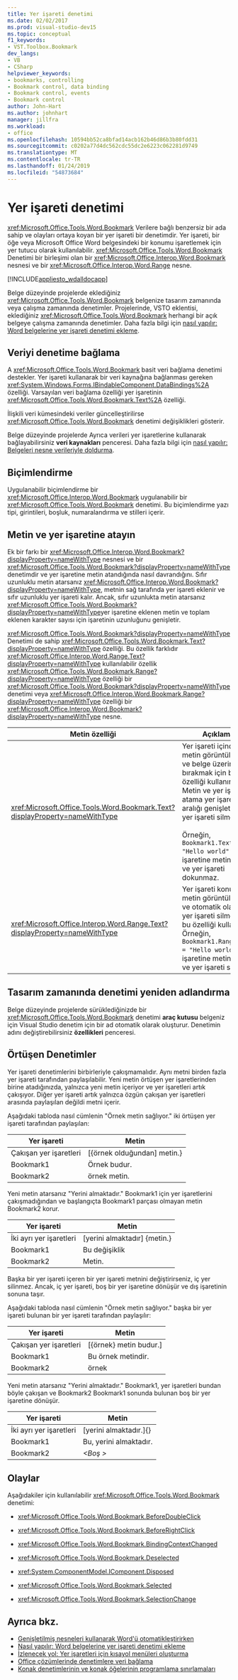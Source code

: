 ```yaml
---
title: Yer işareti denetimi
ms.date: 02/02/2017
ms.prod: visual-studio-dev15
ms.topic: conceptual
f1_keywords:
- VST.Toolbox.Bookmark
dev_langs:
- VB
- CSharp
helpviewer_keywords:
- bookmarks, controlling
- Bookmark control, data binding
- Bookmark control, events
- Bookmark control
author: John-Hart
ms.author: johnhart
manager: jillfra
ms.workload:
- office
ms.openlocfilehash: 10594bb52ca8bfad14acb162b46d86b3b80fdd31
ms.sourcegitcommit: c0202a77d4dc562cdc55dc2e6223c062281d9749
ms.translationtype: MT
ms.contentlocale: tr-TR
ms.lasthandoff: 01/24/2019
ms.locfileid: "54873684"
---
```

# <a name="bookmark-control"></a>Yer işareti denetimi
  <xref:Microsoft.Office.Tools.Word.Bookmark> Verilere bağlı benzersiz bir ada sahip ve olayları ortaya koyan bir yer işareti bir denetimdir. Yer işareti, bir öğe veya Microsoft Office Word belgesindeki bir konumu işaretlemek için yer tutucu olarak kullanılabilir. <xref:Microsoft.Office.Tools.Word.Bookmark> Denetimi bir birleşimi olan bir <xref:Microsoft.Office.Interop.Word.Bookmark> nesnesi ve bir <xref:Microsoft.Office.Interop.Word.Range> nesne.

 [!INCLUDE[appliesto_wdalldocapp](../vsto/includes/appliesto-wdalldocapp-md.md)]

 Belge düzeyinde projelerde eklediğiniz <xref:Microsoft.Office.Tools.Word.Bookmark> belgenize tasarım zamanında veya çalışma zamanında denetimler. Projelerinde, VSTO eklentisi, eklediğiniz <xref:Microsoft.Office.Tools.Word.Bookmark> herhangi bir açık belgeye çalışma zamanında denetimler. Daha fazla bilgi için [nasıl yapılır: Word belgelerine yer işareti denetimi ekleme](../vsto/how-to-add-bookmark-controls-to-word-documents.md).

## <a name="bind-data-to-the-control"></a>Veriyi denetime bağlama
 A <xref:Microsoft.Office.Tools.Word.Bookmark> basit veri bağlama denetimi destekler. Yer işareti kullanarak bir veri kaynağına bağlanması gereken <xref:System.Windows.Forms.IBindableComponent.DataBindings%2A> özelliği. Varsayılan veri bağlama özelliği yer işaretinin <xref:Microsoft.Office.Tools.Word.Bookmark.Text%2A> özelliği.

 İlişkili veri kümesindeki veriler güncelleştirilirse <xref:Microsoft.Office.Tools.Word.Bookmark> denetimi değişiklikleri gösterir.

 Belge düzeyinde projelerde Ayrıca verileri yer işaretlerine kullanarak bağlayabilirsiniz **veri kaynakları** penceresi. Daha fazla bilgi için [nasıl yapılır: Belgeleri nesne verileriyle doldurma](../vsto/how-to-populate-documents-with-data-from-objects.md).

## <a name="formatting"></a>Biçimlendirme
 Uygulanabilir biçimlendirme bir <xref:Microsoft.Office.Interop.Word.Bookmark> uygulanabilir bir <xref:Microsoft.Office.Tools.Word.Bookmark> denetimi. Bu biçimlendirme yazı tipi, girintileri, boşluk, numaralandırma ve stilleri içerir.

## <a name="assign-text-to-the-bookmark"></a>Metin ve yer işaretine atayın
 Ek bir farkı bir <xref:Microsoft.Office.Interop.Word.Bookmark?displayProperty=nameWithType> nesnesi ve bir <xref:Microsoft.Office.Tools.Word.Bookmark?displayProperty=nameWithType> denetimdir ve yer işaretine metin atandığında nasıl davrandığını. Sıfır uzunluklu metin atarsanız <xref:Microsoft.Office.Interop.Word.Bookmark?displayProperty=nameWithType>, metnin sağ tarafında yer işareti eklenir ve sıfır uzunluklu yer işareti kalır. Ancak, sıfır uzunlukta metin atarsanız <xref:Microsoft.Office.Tools.Word.Bookmark?displayProperty=nameWithType>yer işaretine eklenen metin ve toplam eklenen karakter sayısı için işaretinin uzunluğunu genişletir.

 <xref:Microsoft.Office.Tools.Word.Bookmark?displayProperty=nameWithType> Denetimi de sahip <xref:Microsoft.Office.Tools.Word.Bookmark.Text?displayProperty=nameWithType> özelliği. Bu özellik farklıdır <xref:Microsoft.Office.Interop.Word.Range.Text?displayProperty=nameWithType> kullanılabilir özellik <xref:Microsoft.Office.Tools.Word.Bookmark.Range?displayProperty=nameWithType> özelliği bir <xref:Microsoft.Office.Tools.Word.Bookmark?displayProperty=nameWithType> denetimi veya <xref:Microsoft.Office.Interop.Word.Bookmark.Range?displayProperty=nameWithType> özelliği bir <xref:Microsoft.Office.Interop.Word.Bookmark?displayProperty=nameWithType> nesne.

|Metin özelliği|Açıklama|
|-------------------|-----------------|
|<xref:Microsoft.Office.Tools.Word.Bookmark.Text?displayProperty=nameWithType>|Yer işareti içinde metin görüntülemek ve belge üzerinde yer bırakmak için bu özelliği kullanın. Metin ve yer işaretine atama yer işareti aralığı genişletir ve yer işareti silmez.<br /><br /> Örneğin, `Bookmark1.Text = "Hello world"` yer işaretine metin ekler ve yer işareti dokunmaz.|
|<xref:Microsoft.Office.Interop.Word.Range.Text?displayProperty=nameWithType>|Yer işareti konumda metin görüntülemek ve otomatik olarak yer işareti silmek için bu özelliği kullanın. Örneğin, `Bookmark1.Range.Text = "Hello world"` yer işaretine metin ekler ve yer işareti siler.|

## <a name="rename-the-control-at-design-time"></a>Tasarım zamanında denetimi yeniden adlandırma
 Belge düzeyinde projelerde sürüklediğinizde bir <xref:Microsoft.Office.Tools.Word.Bookmark> denetimi **araç kutusu** belgeniz için Visual Studio denetim için bir ad otomatik olarak oluşturur. Denetimin adını değiştirebilirsiniz **özellikleri** penceresi.

## <a name="overlapping-controls"></a>Örtüşen Denetimler
 Yer işareti denetimlerini birbirleriyle çakışmamalıdır. Aynı metni birden fazla yer işareti tarafından paylaşılabilir. Yeni metin örtüşen yer işaretlerinden birine atadığınızda, yalnızca yeni metin içeriyor ve yer işaretleri artık çakışıyor. Diğer yer işareti artık yalnızca özgün çakışan yer işaretleri arasında paylaşılan değildi metni içerir.

 Aşağıdaki tabloda nasıl cümlenin "Örnek metin sağlıyor." iki örtüşen yer işareti tarafından paylaşılan:

|Yer işareti|Metin|
|--------------|----------|
|Çakışan yer işaretleri|[{örnek olduğundan] metin.}|
|Bookmark1|Örnek budur.|
|Bookmark2|örnek metin.|

 Yeni metin atarsanız "Yerini almaktadır." Bookmark1 için yer işaretlerini çakışmadığından ve başlangıçta Bookmark1 parçası olmayan metin Bookmark2 korur.

|Yer işareti|Metin|
|--------------|----------|
|İki ayrı yer işaretleri|[yerini almaktadır] {metin.}|
|Bookmark1|Bu değişiklik|
|Bookmark2|Metin.|

Başka bir yer işareti içeren bir yer işareti metnini değiştirirseniz, iç yer silinmez. Ancak, iç yer işareti, boş bir yer işaretine dönüşür ve dış işaretinin sonuna taşır.

Aşağıdaki tabloda nasıl cümlenin "Örnek metin sağlıyor." başka bir yer işareti bulunan bir yer işareti tarafından paylaşılır:

|Yer işareti|Metin|
|--------------|----------|
|Çakışan yer işaretleri|[{örnek} metin budur.]|
|Bookmark1|Bu örnek metindir.|
|Bookmark2|örnek|

 Yeni metin atarsanız "Yerini almaktadır." Bookmark1, yer işaretleri bundan böyle çakışan ve Bookmark2 Bookmark1 sonunda bulunan boş bir yer işaretine dönüşür.

|Yer işareti|Metin|
|--------------|----------|
|İki ayrı yer işaretleri|[yerini almaktadır.]{}|
|Bookmark1|Bu, yerini almaktadır.|
|Bookmark2|*\<Boş >*|

## <a name="events"></a>Olaylar

Aşağıdakiler için kullanılabilir <xref:Microsoft.Office.Tools.Word.Bookmark> denetimi:

-   <xref:Microsoft.Office.Tools.Word.Bookmark.BeforeDoubleClick>

-   <xref:Microsoft.Office.Tools.Word.Bookmark.BeforeRightClick>

-   <xref:Microsoft.Office.Tools.Word.Bookmark.BindingContextChanged>

-   <xref:Microsoft.Office.Tools.Word.Bookmark.Deselected>

-   <xref:System.ComponentModel.IComponent.Disposed>

-   <xref:Microsoft.Office.Tools.Word.Bookmark.Selected>

-   <xref:Microsoft.Office.Tools.Word.Bookmark.SelectionChange>

## <a name="see-also"></a>Ayrıca bkz.

- [Genişletilmiş nesneleri kullanarak Word'ü otomatikleştirirken](../vsto/automating-word-by-using-extended-objects.md)
- [Nasıl yapılır: Word belgelerine yer işareti denetimi ekleme](../vsto/how-to-add-bookmark-controls-to-word-documents.md)
- [İzlenecek yol: Yer işaretleri için kısayol menüleri oluşturma](../vsto/walkthrough-creating-shortcut-menus-for-bookmarks.md)
- [Office çözümlerinde denetimlere veri bağlama](../vsto/binding-data-to-controls-in-office-solutions.md)
- [Konak denetimlerinin ve konak öğelerinin programlama sınırlamaları](../vsto/programmatic-limitations-of-host-items-and-host-controls.md)